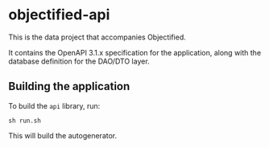 # objectified-api

This is the data project that accompanies Objectified.

It contains the OpenAPI 3.1.x specification for the application, along with the database
definition for the DAO/DTO layer.

## Building the application

To build the `api` library, run:

```shell
sh run.sh
```

This will build the autogenerator.

